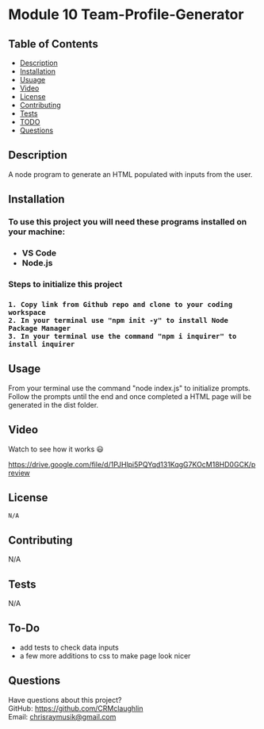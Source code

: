 # Module 10 Team-Profile-Generator

## Table of Contents
  * [Description](#description)
  * [Installation](#installation)
  * [Usuage](#usage)
  * [Video](#video)
  * [License](#license)
  * [Contributing](#contributing)
  * [Tests](#tests)
  * [TODO](#to-do)
  * [Questions](#questions)

  ## Description
  A node program to generate an HTML populated with inputs from the user.
  
  ## Installation
  <h3> To use this project you will need these programs installed on your machine:<h3>
  
  * VS Code
  * Node.js
  
  <h3> Steps to initialize this project <h3>
    
    1. Copy link from Github repo and clone to your coding workspace
    2. In your terminal use "npm init -y" to install Node Package Manager
    3. In your terminal use the command "npm i inquirer" to install inquirer
    
  
  ## Usage 
  
 From your terminal use the command "node index.js" to initialize prompts. Follow the prompts until the end and once completed a HTML page will be generated in the dist folder.
  
## Video

Watch to see how it works 😃
    
https://drive.google.com/file/d/1PJHlpi5PQYqd131KqgG7KOcM18HD0GCK/preview
  
  ## License
    N/A
  
  
  ## Contributing
  N/A
  
  ## Tests
  N/A

  ## To-Do

  - add tests to check data inputs 
  - a few more additions to css to make page look nicer
  
  ## Questions
  Have questions about this project?  
  GitHub: https://github.com/CRMclaughlin  
  Email: chrisraymusik@gmail.com